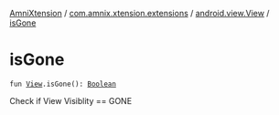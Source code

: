 [AmniXtension](../../index.md) / [com.amnix.xtension.extensions](../index.md) / [android.view.View](index.md) / [isGone](./is-gone.md)

# isGone

`fun `[`View`](https://developer.android.com/reference/android/view/View.html)`.isGone(): `[`Boolean`](https://kotlinlang.org/api/latest/jvm/stdlib/kotlin/-boolean/index.html)

Check if View Visiblity == GONE

